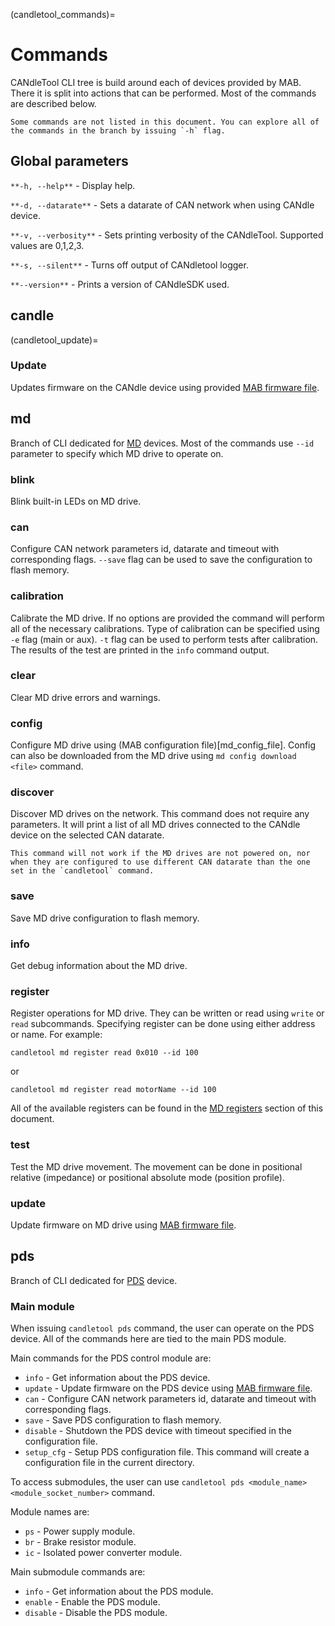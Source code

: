 (candletool_commands)=

# Commands

CANdleTool CLI tree is build around each of devices provided by MAB. There it is split into actions
that can be performed. Most of the commands are described below.

```{note}
Some commands are not listed in this document. You can explore all of the commands in the branch by issuing `-h` flag. 
```

## Global parameters

`**-h, --help**` - Display help.

`**-d, --datarate**` - Sets a datarate of CAN network when using CANdle device.

`**-v, --verbosity**` - Sets printing verbosity of the CANdleTool. Supported values are 0,1,2,3.

`**-s, --silent**` - Turns off output of CANdletool logger.

`**--version**` - Prints a version of CANdleSDK used.

## **candle**

(candletool_update)=

### Update

Updates firmware on the CANdle device using provided [MAB firmware file](mab_files).

## **md**

Branch of CLI dedicated for [MD](/MD/intro) devices. Most of the commands use `--id` parameter to
specify which MD drive to operate on.

### blink

Blink built-in LEDs on MD drive.

### can

Configure CAN network parameters id, datarate and timeout with corresponding flags. `--save` flag
can be used to save the configuration to flash memory.

### calibration

Calibrate the MD drive. If no options are provided the command will perform all of the necessary
calibrations. Type of calibration can be specified using `-e` flag (main or aux). `-t` flag can be
used to perform tests after calibration. The results of the test are printed in the `info` command
output.

### clear

Clear MD drive errors and warnings.

### config

Configure MD drive using (MAB configuration file)[md_config_file]. Config can also be downloaded
from the MD drive using `md config download <file>` command.

### discover

Discover MD drives on the network. This command does not require any parameters. It will print a
list of all MD drives connected to the CANdle device on the selected CAN datarate.

```{important}
This command will not work if the MD drives are not powered on, nor when they are configured to use different CAN datarate than the one set in the `candletool` command.
```

### save

Save MD drive configuration to flash memory.

### info

Get debug information about the MD drive.

### register

Register operations for MD drive. They can be written or read using `write` or `read` subcommands.
Specifying register can be done using either address or name. For example:

```
candletool md register read 0x010 --id 100
```

or

```
candletool md register read motorName --id 100
```

All of the available registers can be found in the [MD registers](registers) section of this
document.

### test

Test the MD drive movement. The movement can be done in positional relative (impedance) or
positional absolute mode (position profile).

### update

Update firmware on MD drive using [MAB firmware file](mab_files).

## **pds**

Branch of CLI dedicated for [PDS](pds) device.

### Main module

When issuing `candletool pds` command, the user can operate on the PDS device. All of the commands
here are tied to the main PDS module.

Main commands for the PDS control module are:

- `info` - Get information about the PDS device.
- `update` - Update firmware on the PDS device using [MAB firmware file](mab_files).
- `can` - Configure CAN network parameters id, datarate and timeout with corresponding flags.
- `save` - Save PDS configuration to flash memory.
- `disable` - Shutdown the PDS device with timeout specified in the configuration file.
- `setup_cfg` - Setup PDS configuration file. This command will create a configuration file in the
  current directory.

To access submodules, the user can use `candletool pds <module_name> <module_socket_number>`
command.

Module names are:

- `ps` - Power supply module.
- `br` - Brake resistor module.
- `ic` - Isolated power converter module.

Main submodule commands are:

- `info` - Get information about the PDS module.
- `enable` - Enable the PDS module.
- `disable` - Disable the PDS module.
